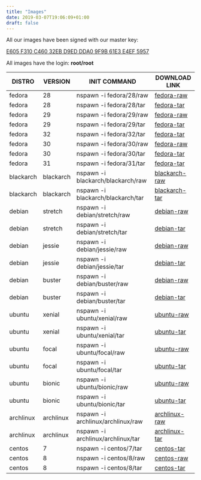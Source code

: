 ```yaml
---
title: "Images"
date: 2019-03-07T19:06:09+01:00
draft: false
---
```


All our images have been signed with our master key:

[E605 F310 C460 32EB D9ED DDA0 9F9B 61E3 E4EF 5957](https://hub.nspawn.org/storage/masterkey.pgp)

All images have the login: **root/root**

|        DISTRO |    VERSION |              INIT COMMAND |        DOWNLOAD LINK |
-------------- | ------------ | --------------------------- | -------------------- |
|        fedora |         28 | nspawn -i fedora/28/raw | [fedora-raw](/storage/fedora/28/raw/image.raw.xz)|
|        fedora |         28 | nspawn -i fedora/28/tar | [fedora-tar](/storage/fedora/28/tar/image.tar.xz)|
|        fedora |         29 | nspawn -i fedora/29/raw | [fedora-raw](/storage/fedora/29/raw/image.raw.xz)|
|        fedora |         29 | nspawn -i fedora/29/tar | [fedora-tar](/storage/fedora/29/tar/image.tar.xz)|
|        fedora |         32 | nspawn -i fedora/32/tar | [fedora-tar](/storage/fedora/32/tar/image.tar.xz)|
|        fedora |         30 | nspawn -i fedora/30/raw | [fedora-raw](/storage/fedora/30/raw/image.raw.xz)|
|        fedora |         30 | nspawn -i fedora/30/tar | [fedora-tar](/storage/fedora/30/tar/image.tar.xz)|
|        fedora |         31 | nspawn -i fedora/31/tar | [fedora-tar](/storage/fedora/31/tar/image.tar.xz)|
|     blackarch |  blackarch | nspawn -i blackarch/blackarch/raw | [blackarch-raw](/storage/blackarch/blackarch/raw/image.raw.xz)|
|     blackarch |  blackarch | nspawn -i blackarch/blackarch/tar | [blackarch-tar](/storage/blackarch/blackarch/tar/image.tar.xz)|
|        debian |    stretch | nspawn -i debian/stretch/raw | [debian-raw](/storage/debian/stretch/raw/image.raw.xz)|
|        debian |    stretch | nspawn -i debian/stretch/tar | [debian-tar](/storage/debian/stretch/tar/image.tar.xz)|
|        debian |     jessie | nspawn -i debian/jessie/raw | [debian-raw](/storage/debian/jessie/raw/image.raw.xz)|
|        debian |     jessie | nspawn -i debian/jessie/tar | [debian-tar](/storage/debian/jessie/tar/image.tar.xz)|
|        debian |     buster | nspawn -i debian/buster/raw | [debian-raw](/storage/debian/buster/raw/image.raw.xz)|
|        debian |     buster | nspawn -i debian/buster/tar | [debian-tar](/storage/debian/buster/tar/image.tar.xz)|
|        ubuntu |     xenial | nspawn -i ubuntu/xenial/raw | [ubuntu-raw](/storage/ubuntu/xenial/raw/image.raw.xz)|
|        ubuntu |     xenial | nspawn -i ubuntu/xenial/tar | [ubuntu-tar](/storage/ubuntu/xenial/tar/image.tar.xz)|
|        ubuntu |      focal | nspawn -i ubuntu/focal/raw | [ubuntu-raw](/storage/ubuntu/focal/raw/image.raw.xz)|
|        ubuntu |      focal | nspawn -i ubuntu/focal/tar | [ubuntu-tar](/storage/ubuntu/focal/tar/image.tar.xz)|
|        ubuntu |     bionic | nspawn -i ubuntu/bionic/raw | [ubuntu-raw](/storage/ubuntu/bionic/raw/image.raw.xz)|
|        ubuntu |     bionic | nspawn -i ubuntu/bionic/tar | [ubuntu-tar](/storage/ubuntu/bionic/tar/image.tar.xz)|
|     archlinux |  archlinux | nspawn -i archlinux/archlinux/raw | [archlinux-raw](/storage/archlinux/archlinux/raw/image.raw.xz)|
|     archlinux |  archlinux | nspawn -i archlinux/archlinux/tar | [archlinux-tar](/storage/archlinux/archlinux/tar/image.tar.xz)|
|        centos |          7 | nspawn -i centos/7/tar | [centos-tar](/storage/centos/7/tar/image.tar.xz)|
|        centos |          8 | nspawn -i centos/8/raw | [centos-raw](/storage/centos/8/raw/image.raw.xz)|
|        centos |          8 | nspawn -i centos/8/tar | [centos-tar](/storage/centos/8/tar/image.tar.xz)|
